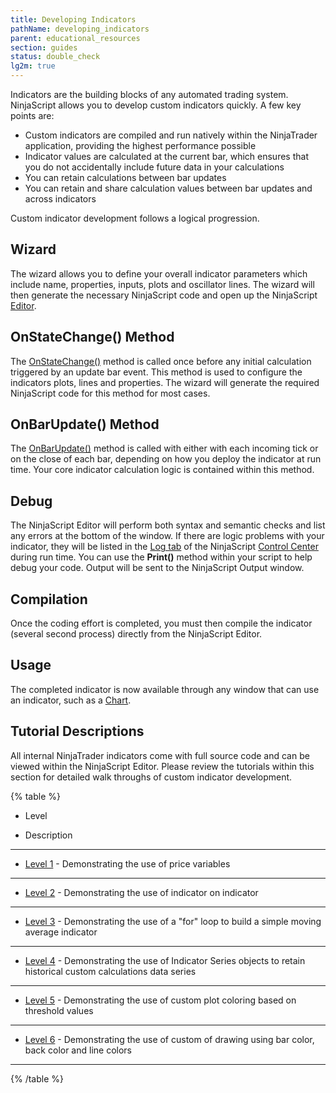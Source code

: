 ```yaml
---
title: Developing Indicators
pathName: developing_indicators
parent: educational_resources
section: guides
status: double_check
lg2m: true
---
```


Indicators are the building blocks of any automated trading system. NinjaScript allows you to develop custom indicators quickly. A few key points are:

* Custom indicators are compiled and run natively within the NinjaTrader application, providing the highest performance possible
* Indicator values are calculated at the current bar, which ensures that you do not accidentally include future data in your calculations
* You can retain calculations between bar updates
* You can retain and share calculation values between bar updates and across indicators

Custom indicator development follows a logical progression.

## Wizard

The wizard allows you to define your overall indicator parameters which include name, properties, inputs, plots and oscillator lines. The wizard will then generate the necessary NinjaScript code and open up the NinjaScript [Editor](ninjascript_editor_overview).

## OnStateChange() Method

The [OnStateChange()](onstatechange) method is called once before any initial calculation triggered by an update bar event. This method is used to configure the indicators plots, lines and properties. The wizard will generate the required NinjaScript code for this method for most cases.

## OnBarUpdate() Method

The [OnBarUpdate()](onbarupdate) method is called with either with each incoming tick or on the close of each bar, depending on how you deploy the indicator at run time. Your core indicator calculation logic is contained within this method.

## Debug

The NinjaScript Editor will perform both syntax and semantic checks and list any errors at the bottom of the window. If there are logic problems with your indicator, they will be listed in the [Log tab](log_tab2) of the NinjaScript [Control Center](control_center) during run time. You can use the **Print()** method within your script to help debug your code. Output will be sent to the NinjaScript Output window.

## Compilation

Once the coding effort is completed, you must then compile the indicator (several second process) directly from the NinjaScript Editor.

## Usage

The completed indicator is now available through any window that can use an indicator, such as a [Chart](charts).

## Tutorial Descriptions

All internal NinjaTrader indicators come with full source code and can be viewed within the NinjaScript Editor. Please review the tutorials within this section for detailed walk throughs of custom indicator development.

{% table %}

* Level

* Description

---

* [Level 1](beginner_using_price_variables.md) - Demonstrating the use of price variables

---

* [Level 2](beginner_indicator_on_indicator.md) - Demonstrating the use of indicator on indicator

---

* [Level 3](intermediate_your_own_sma.md) - Demonstrating the use of a "for" loop to build a simple moving average indicator

---

* [Level 4](intermediate_historical_custom_series.md) - Demonstrating the use of Indicator Series objects to retain historical custom calculations data series

---

* [Level 5](advanced_custom_plot_colors.md) - Demonstrating the use of custom plot coloring based on threshold values

---

* [Level 6](docs/guides/Educational%20Resources/Developing%20Indicators/advanced_custom_drawing) - Demonstrating the use of custom of drawing using bar color, back color and line colors

---

{% /table %}
